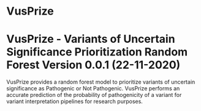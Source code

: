 # VusPrize

VusPrize - Variants of Uncertain Significance Prioritization Random Forest
Version 0.0.1 (22-11-2020)
===========================================================================

VusPrize provides a random forest model to prioritize variants of uncertain
significance as Pathogenic or Not Pathogenic. VusPrize performs an accurate
prediction of the probability of pathogenicity of a variant for variant 
interpretation pipelines for research purposes. 

